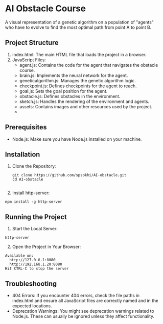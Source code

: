 # AI Obstacle Course

A visual representation of a genetic algorithm on a population of "agents" who have to evolve to find the most optimal path from point A to point B.

## Project Structure
1. index.html: The main HTML file that loads the project in a browser.
2. JavaScript Files:
   + agent.js: Contains the code for the agent that navigates the obstacle course.
   + brain.js: Implements the neural network for the agent.
   + geneticalgorithm.js: Manages the genetic algorithm logic.
   + checkpoint.js: Defines checkpoints for the agent to reach.
   + goal.js: Sets the goal position for the agent.
   + obstacle.js: Defines obstacles in the environment.
   + sketch.js: Handles the rendering of the environment and agents.
   + assets: Contains images and other resources used by the project.
   + 
## Prerequisites
- Node.js: Make sure you have Node.js installed on your machine.

## Installation
1. Clone the Repository:
   ```
   git clone https://github.com/spsokhi/AI-obstacle.git
   cd AI-obstacle
  
2. Install http-server:
  ```
  npm install -g http-server
```
 ## Running the Project
1. Start the Local Server:
  ```
http-server
```

2. Open the Project in Your Browser:
```
Available on:
  http://127.0.0.1:8080
  http://192.168.1.20:8080
Hit CTRL-C to stop the server
```

## Troubleshooting
- 404 Errors: If you encounter 404 errors, check the file paths in index.html and ensure all JavaScript files are correctly named and in the expected locations.
- Deprecation Warnings: You might see deprecation warnings related to Node.js. These can usually be ignored unless they affect functionality.



